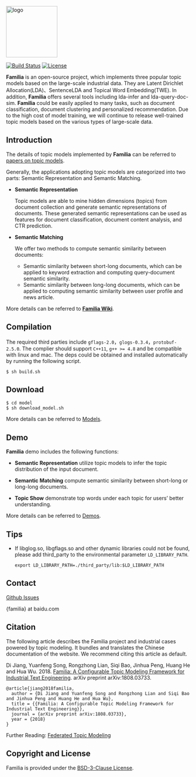 <a href="http://github.com/baidu/Familia">
	<img style="vertical-align: top;" src="https://raw.githubusercontent.com/wiki/baidu/Familia/img/logo.png?raw=true" alt="logo" height="140px">
</a>

[![Build Status][image-1]][1]
[![License][image-2]]()

**Familia** is an open-source project, which implements three popular topic models based on the large-scale industrial data. They are Latent Dirichlet Allocation(LDA)、SentenceLDA and Topical Word Embedding(TWE). In addition, **Familia** offers several tools including lda-infer and lda-query-doc-sim. **Familia** could be easily applied to many tasks, such as document classification, document clustering and personalized recommendation. Due to the high cost of model training, we will continue to release well-trained topic models based on the various types of large-scale data.  

## Introduction
The details of topic models implemented by **Familia** can be referred to [papers on topic models][3].

Generally, the applications adopting topic models are categorized into two parts: Semantic Representation and Semantic Matching.

- **Semantic Representation**

    Topic models are able to mine hidden dimensions (topics) from document collection and generate semantic representations of documents. These generated semantic representations can be used as features for document classification, document content analysis, and CTR     prediction.

- **Semantic Matching**

    We offer two methods to compute semantic similarity between documents:
    -	Semantic similarity between short-long documents, which can be applied to keyword extraction and computing query-document semantic  similarity.
    -	Semantic similarity between long-long documents, which can be applied to computing semantic similarity between user profile and news article.

More details can be referred to [**Familia Wiki**][4].

## Compilation
The required third parties include `gflags-2.0`，`glogs-0.3.4`，`protobuf-2.5.0`. The complier should support `C++11`, `g++ >= 4.8` and be compatible with linux and mac. The deps could be obtained and installed automatically by running the following script.

	$ sh build.sh

## Download
	$ cd model
	$ sh download_model.sh

More details can be referred to [Models][5].

## Demo
**Familia** demo includes the following functions:
-	**Semantic Representation**
   utilize topic models to infer the topic distribution of the input document.
   
-	**Semantic Matching**
	compute semantic similarity between short-long or long-long documents.

-	**Topic Show**
	demonstrate top words under each topic for users’ better understanding.
  
More details can be referred to [Demos][6].

## Tips
* If libglog.so, libgflags.so and other dynamic libraries could not be found, please add third\_party to the environmental parameter `LD_LIBRARY_PATH`.

	`export LD_LIBRARY_PATH=./third_party/lib:$LD_LIBRARY_PATH`

## Contact
[Github Issues][7]

{familia} at baidu.com

## Citation

The following article describes the Familia project and industrial cases powered by topic modeling. It bundles and translates the Chinese documentation of the website. We recommend citing this article as default.

Di Jiang, Yuanfeng Song, Rongzhong Lian, Siqi Bao, Jinhua Peng, Huang He and Hua Wu. 2018. [Familia: A Configurable Topic Modeling Framework for Industrial Text Engineering][8]. arXiv preprint arXiv:1808.03733.

	@article{jiang2018familia,
  	  author = {Di Jiang and Yuanfeng Song and Rongzhong Lian and Siqi Bao and Jinhua Peng and Huang He and Hua Wu},
  	  title = {{Familia: A Configurable Topic Modeling Framework for Industrial Text Engineering}},
  	  journal = {arXiv preprint arXiv:1808.03733},
  	  year = {2018}
	}

Further Reading: [Federated Topic Modeling][11]

## Copyright and License

Familia is provided under the [BSD-3-Clause License][9].

[1]:	http://travis-ci.org/baidu/Familia
[3]:	https://github.com/baidu/Familia/wiki/%E5%8F%82%E8%80%83%E6%96%87%E7%8C%AE
[4]:	https://github.com/baidu/Familia/wiki
[5]:	https://github.com/baidu/Familia/blob/master/model/README.md
[6]:	https://github.com/baidu/Familia/wiki/Demo%E4%BD%BF%E7%94%A8%E6%96%87%E6%A1%A3
[7]:	https://github.com/baidu/Familia/issues
[8]:	https://arxiv.org/abs/1808.03733v2
[9]:	LICENSE
[11]:   https://github.com/baidu/Familia/blob/master/papers/FTM.pdf

[image-1]:	https://travis-ci.org/baidu/Familia.svg?branch=master
[image-2]:	https://img.shields.io/pypi/l/Django.svg
 



